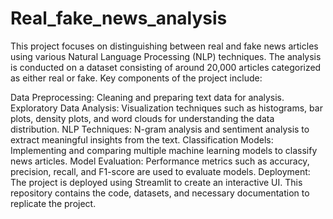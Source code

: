 # Real_fake_news_analysis

This project focuses on distinguishing between real and fake news articles using various Natural Language Processing (NLP) techniques. The analysis is conducted on a dataset consisting of around 20,000 articles categorized as either real or fake. Key components of the project include:

Data Preprocessing: Cleaning and preparing text data for analysis.
Exploratory Data Analysis: Visualization techniques such as histograms, bar plots, density plots, and word clouds for understanding the data distribution.
NLP Techniques: N-gram analysis and sentiment analysis to extract meaningful insights from the text.
Classification Models: Implementing and comparing multiple machine learning models to classify news articles.
Model Evaluation: Performance metrics such as accuracy, precision, recall, and F1-score are used to evaluate models.
Deployment: The project is deployed using Streamlit to create an interactive UI.
This repository contains the code, datasets, and necessary documentation to replicate the project.

